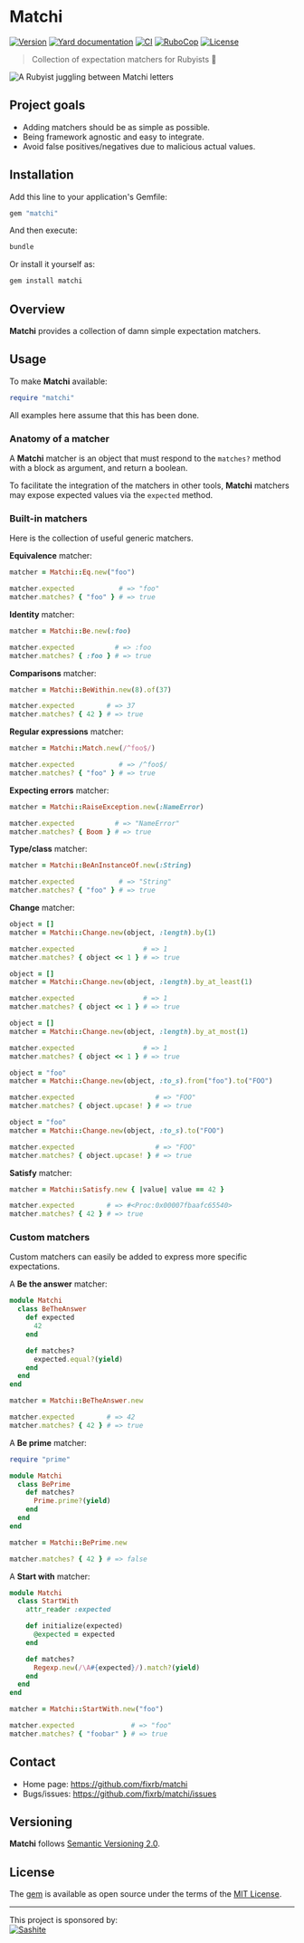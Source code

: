 # Matchi

[![Version](https://img.shields.io/github/v/tag/fixrb/matchi?label=Version&logo=github)](https://github.com/fixrb/matchi/releases)
[![Yard documentation](https://img.shields.io/badge/Yard-documentation-blue.svg?logo=github)](https://rubydoc.info/github/fixrb/matchi/main)
[![CI](https://github.com/fixrb/matchi/workflows/CI/badge.svg?branch=main)](https://github.com/fixrb/matchi/actions?query=workflow%3Aci+branch%3Amain)
[![RuboCop](https://github.com/fixrb/matchi/workflows/RuboCop/badge.svg?branch=main)](https://github.com/fixrb/matchi/actions?query=workflow%3Arubocop+branch%3Amain)
[![License](https://img.shields.io/github/license/fixrb/matchi?label=License&logo=github)](https://github.com/fixrb/matchi/raw/main/LICENSE.md)

> Collection of expectation matchers for Rubyists 🤹

![A Rubyist juggling between Matchi letters](https://github.com/fixrb/matchi/raw/main/img/matchi.jpg)

## Project goals

* Adding matchers should be as simple as possible.
* Being framework agnostic and easy to integrate.
* Avoid false positives/negatives due to malicious actual values.

## Installation

Add this line to your application's Gemfile:

```ruby
gem "matchi"
```

And then execute:

```sh
bundle
```

Or install it yourself as:

```sh
gem install matchi
```

## Overview

__Matchi__ provides a collection of damn simple expectation matchers.

## Usage

To make __Matchi__ available:

```ruby
require "matchi"
```

All examples here assume that this has been done.

### Anatomy of a matcher

A __Matchi__ matcher is an object that must respond to the `matches?` method with a block as argument, and return a boolean.

To facilitate the integration of the matchers in other tools, __Matchi__ matchers may expose expected values via the `expected` method.

### Built-in matchers

Here is the collection of useful generic matchers.

**Equivalence** matcher:

```ruby
matcher = Matchi::Eq.new("foo")

matcher.expected           # => "foo"
matcher.matches? { "foo" } # => true
```

**Identity** matcher:

```ruby
matcher = Matchi::Be.new(:foo)

matcher.expected          # => :foo
matcher.matches? { :foo } # => true
```

**Comparisons** matcher:

```ruby
matcher = Matchi::BeWithin.new(8).of(37)

matcher.expected        # => 37
matcher.matches? { 42 } # => true
```

**Regular expressions** matcher:

```ruby
matcher = Matchi::Match.new(/^foo$/)

matcher.expected           # => /^foo$/
matcher.matches? { "foo" } # => true
```

**Expecting errors** matcher:

```ruby
matcher = Matchi::RaiseException.new(:NameError)

matcher.expected          # => "NameError"
matcher.matches? { Boom } # => true
```

**Type/class** matcher:

```ruby
matcher = Matchi::BeAnInstanceOf.new(:String)

matcher.expected           # => "String"
matcher.matches? { "foo" } # => true
```

**Change** matcher:

```ruby
object = []
matcher = Matchi::Change.new(object, :length).by(1)

matcher.expected                 # => 1
matcher.matches? { object << 1 } # => true

object = []
matcher = Matchi::Change.new(object, :length).by_at_least(1)

matcher.expected                 # => 1
matcher.matches? { object << 1 } # => true

object = []
matcher = Matchi::Change.new(object, :length).by_at_most(1)

matcher.expected                 # => 1
matcher.matches? { object << 1 } # => true

object = "foo"
matcher = Matchi::Change.new(object, :to_s).from("foo").to("FOO")

matcher.expected                    # => "FOO"
matcher.matches? { object.upcase! } # => true

object = "foo"
matcher = Matchi::Change.new(object, :to_s).to("FOO")

matcher.expected                    # => "FOO"
matcher.matches? { object.upcase! } # => true
```

**Satisfy** matcher:

```ruby
matcher = Matchi::Satisfy.new { |value| value == 42 }

matcher.expected        # => #<Proc:0x00007fbaafc65540>
matcher.matches? { 42 } # => true
```

### Custom matchers

Custom matchers can easily be added to express more specific expectations.

A **Be the answer** matcher:

```ruby
module Matchi
  class BeTheAnswer
    def expected
      42
    end

    def matches?
      expected.equal?(yield)
    end
  end
end

matcher = Matchi::BeTheAnswer.new

matcher.expected        # => 42
matcher.matches? { 42 } # => true
```

A **Be prime** matcher:

```ruby
require "prime"

module Matchi
  class BePrime
    def matches?
      Prime.prime?(yield)
    end
  end
end

matcher = Matchi::BePrime.new

matcher.matches? { 42 } # => false
```

A **Start with** matcher:

```ruby
module Matchi
  class StartWith
    attr_reader :expected

    def initialize(expected)
      @expected = expected
    end

    def matches?
      Regexp.new(/\A#{expected}/).match?(yield)
    end
  end
end

matcher = Matchi::StartWith.new("foo")

matcher.expected              # => "foo"
matcher.matches? { "foobar" } # => true
```

## Contact

* Home page: https://github.com/fixrb/matchi
* Bugs/issues: https://github.com/fixrb/matchi/issues

## Versioning

__Matchi__ follows [Semantic Versioning 2.0](https://semver.org/).

## License

The [gem](https://rubygems.org/gems/matchi) is available as open source under the terms of the [MIT License](https://github.com/fixrb/matchi/raw/main/LICENSE.md).

***

<p>
  This project is sponsored by:<br />
  <a href="https://sashite.com/"><img
    src="https://github.com/fixrb/matchi/raw/main/img/sashite.png"
    alt="Sashite" /></a>
</p>
